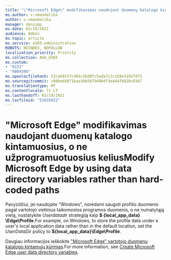 ```yaml
---
title: "\"Microsoft Edge\" modifikavimas naudojant duomenų katalogo kintamuosius, o ne užprogramuotuosius kelius"
ms.author: v-smandalika
author: v-smandalika
manager: dansimp
ms.date: 03/19/2021
audience: Admin
ms.topic: article
ms.service: o365-administration
ROBOTS: NOINDEX, NOFOLLOW
localization_priority: Priority
ms.collection: Adm_O365
ms.custom:
- "8222"
- "9004596"
ms.openlocfilehash: 23ce69157c465c56d0fc5ada7c2c159e3192fd75
ms.sourcegitcommit: c08bed4071baa3bb5879496df3ed44fb828c8367
ms.translationtype: MT
ms.contentlocale: lt-LT
ms.lasthandoff: 03/19/2021
ms.locfileid: "51035822"
---
```

# <a name="modify-microsoft-edge-by-using-data-directory-variables-rather-than-hard-coded-paths"></a><span data-ttu-id="d821d-102">"Microsoft Edge" modifikavimas naudojant duomenų katalogo kintamuosius, o ne užprogramuotuosius kelius</span><span class="sxs-lookup"><span data-stu-id="d821d-102">Modify Microsoft Edge by using data directory variables rather than hard-coded paths</span></span>

<span data-ttu-id="d821d-103">Pavyzdžiui, jei naudojate "Windows", norėdami saugoti profilio duomenis pagal vartotojo vietinius taikomosios programos duomenis, o ne numatytąją vietą, nustatykite *Userdatadir* strategiją kaip **$ {local_app_data} \Edge\Profile**.</span><span class="sxs-lookup"><span data-stu-id="d821d-103">For example, on Windows, to store the profile data under a user's local application data rather than in the default location, set the *UserDataDir* policy to **${local_app_data}\Edge\Profile**.</span></span>

<span data-ttu-id="d821d-104">Daugiau informacijos ieškokite ["Microsoft Edge" vartotojo duomenų katalogo kintamųjų kūrimas](https://docs.microsoft.com/deployedge/microsoft-edge-policies).</span><span class="sxs-lookup"><span data-stu-id="d821d-104">For more information, see [Create Microsoft Edge user data directory variables](https://docs.microsoft.com/deployedge/microsoft-edge-policies).</span></span>